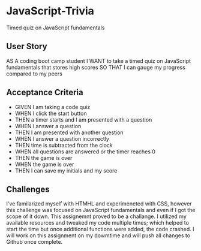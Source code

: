 # JavaScript-Trivia
Timed quiz on JavaScript fundamentals

## User Story 

AS A coding boot camp student
I WANT to take a timed quiz on JavaScript fundamentals that stores high scores
SO THAT I can gauge my progress compared to my peers



## Acceptance Criteria 

* GIVEN I am taking a code quiz
* WHEN I click the start button
* THEN a timer starts and I am presented with a question
* WHEN I answer a question
* THEN I am presented with another question
* WHEN I answer a question incorrectly
* THEN time is subtracted from the clock
* WHEN all questions are answered or the timer reaches 0
* THEN the game is over
* WHEN the game is over
* THEN I can save my initials and my score

## Challenges
I've familarized myself with HTMHL and experimeneted with CSS, however this challenge was focused on JavaScript fundamentals and even if I got the scope of it down. This assignemnt proved to be a challange. I utilized my available resources and tweaked my code multiple times; which helped to start the time but once additional functions were added, the code crashed. I will work on this assignment on my dowmtime and will push all changes to Github once complete. 